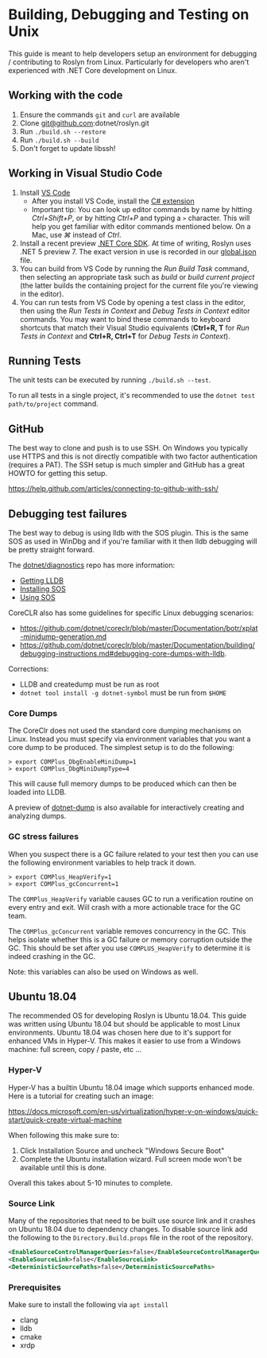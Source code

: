 # Building, Debugging and Testing on Unix
This guide is meant to help developers setup an environment for debugging / contributing to Roslyn from Linux. 
Particularly for developers who aren't experienced with .NET Core development on Linux. 

## Working with the code
1. Ensure the commands `git` and `curl` are available
1. Clone git@github.com:dotnet/roslyn.git
1. Run `./build.sh --restore`
1. Run `./build.sh --build`
2. Don't forget to update libssh!

## Working in Visual Studio Code
1. Install [VS Code](https://code.visualstudio.com/Download)
    - After you install VS Code, install the [C# extension](https://marketplace.visualstudio.com/items?itemName=ms-dotnettools.csharp)
    - Important tip: You can look up editor commands by name by hitting *Ctrl+Shift+P*, or by hitting *Ctrl+P* and typing a `>` character. This will help you get familiar with editor commands mentioned below. On a Mac, use *⌘* instead of *Ctrl*.
2. Install a recent preview [.NET Core SDK](https://dotnet.microsoft.com/download/dotnet-core). At time of writing, Roslyn uses .NET 5 preview 7. The exact version in use is recorded in our [global.json](https://github.com/dotnet/roslyn/blob/master/global.json) file.
3. You can build from VS Code by running the *Run Build Task* command, then selecting an appropriate task such as *build* or *build current project* (the latter builds the containing project for the current file you're viewing in the editor).
4. You can run tests from VS Code by opening a test class in the editor, then using the *Run Tests in Context* and *Debug Tests in Context* editor commands. You may want to bind these commands to keyboard shortcuts that match their Visual Studio equivalents (**Ctrl+R, T** for *Run Tests in Context* and **Ctrl+R, Ctrl+T** for *Debug Tests in Context*).

## Running Tests
The unit tests can be executed by running `./build.sh --test`.

To run all tests in a single project, it's recommended to use the `dotnet test path/to/project` command.

## GitHub
The best way to clone and push is to use SSH. On Windows you typically use HTTPS and this is not directly compatible
with two factor authentication (requires a PAT). The SSH setup is much simpler and GitHub has a great HOWTO for 
getting this setup.

https://help.github.com/articles/connecting-to-github-with-ssh/

## Debugging test failures
The best way to debug is using lldb with the SOS plugin. This is the same SOS as used in WinDbg and if you're familiar
with it then lldb debugging will be pretty straight forward. 

The [dotnet/diagnostics](https://github.com/dotnet/diagnostics) repo has more information:

- [Getting LLDB](https://github.com/dotnet/diagnostics/blob/master/documentation/lldb/linux-instructions.md)
- [Installing SOS](https://github.com/dotnet/diagnostics/blob/master/documentation/installing-sos-instructions.md)
- [Using SOS](https://github.com/dotnet/diagnostics/blob/master/documentation/sos-debugging-extension.md)

CoreCLR also has some guidelines for specific Linux debugging scenarios:

- https://github.com/dotnet/coreclr/blob/master/Documentation/botr/xplat-minidump-generation.md
- https://github.com/dotnet/coreclr/blob/master/Documentation/building/debugging-instructions.md#debugging-core-dumps-with-lldb.

Corrections:
- LLDB and createdump must be run as root
- `dotnet tool install -g dotnet-symbol` must be run from `$HOME` 

### Core Dumps
The CoreClr does not used the standard core dumping mechanisms on Linux. Instead you must specify via 
environment variables that you want a core dump to be produced. The simplest setup is to do the following:

```
> export COMPlus_DbgEnableMiniDump=1
> export COMPlus_DbgMiniDumpType=4
```

This will cause full memory dumps to be produced which can then be loaded into LLDB.

A preview of [dotnet-dump](https://github.com/dotnet/diagnostics/blob/master/documentation/dotnet-dump-instructions.md) is also available for interactively creating and analyzing dumps.

### GC stress failures
When you suspect there is a GC failure related to your test then you can use the following environment variables
to help track it down.

```
> export COMPlus_HeapVerify=1
> export COMPlus_gcConcurrent=1
```

The `COMPlus_HeapVerify` variable causes GC to run a verification routine on every entry and exit. Will crash with
a more actionable trace for the GC team.

The `COMPlus_gcConcurrent` variable removes concurrency in the GC. This helps isolate whether this is a GC failure
or memory corruption outside the GC. This should be set after you use `COMPLUS_HeapVerify` to determine it is
indeed crashing in the GC.

Note: this variables can also be used on Windows as well.

## Ubuntu 18.04
The recommended OS for developing Roslyn is Ubuntu 18.04. This guide was written using Ubuntu 18.04 but should be 
applicable to most Linux environments. Ubuntu 18.04 was chosen here due to it's support for enhanced VMs in Hyper-V.
This makes it easier to use from a Windows machine: full screen, copy / paste, etc ...

### Hyper-V
Hyper-V has a builtin Ubuntu 18.04 image which supports enhanced mode. Here is a tutorial for creating 
such an image:

https://docs.microsoft.com/en-us/virtualization/hyper-v-on-windows/quick-start/quick-create-virtual-machine

When following this make sure to:
1. Click Installation Source and uncheck "Windows Secure Boot"
1. Complete the Ubuntu installation wizard. Full screen mode won't be available until this is done.

Overall this takes about 5-10 minutes to complete. 

### Source Link
Many of the repositories that need to be built use source link and it crashes on Ubuntu 18.04 due to dependency changes. 
To disable source link add the following to the `Directory.Build.props` file in the root of the repository.

``` xml
<EnableSourceControlManagerQueries>false</EnableSourceControlManagerQueries>
<EnableSourceLink>false</EnableSourceLink>
<DeterministicSourcePaths>false</DeterministicSourcePaths>
```
### Prerequisites

Make sure to install the following via `apt install`

- clang
- lldb 
- cmake
- xrdp
